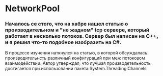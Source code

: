 # NetworkPool

### Началось се стого, чтo на хабре нашел статью о производительном и "не жадном" tcp сервере, который работает в несколько потоков. Сервер был написан на С++, и я решил что-то подобное изобразить на C#. 
В процессе изучения наткнулся на статью, в которой обсуждалась производительнсть различный конфигураций при меж потоковом взаимодействии.
Автор утверждал, что лучшая производетельность достигается при использовании пакета System.Threading.Channels
